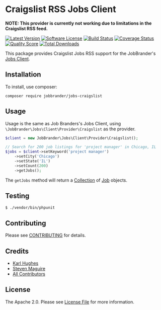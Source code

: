 # Craigslist RSS Jobs Client

**NOTE: This provider is currently not working due to limitations in the Craigslist RSS feed.**

[![Latest Version](https://img.shields.io/github/release/JobBrander/jobs-craigslist.svg?style=flat-square)](https://github.com/JobBrander/jobs-craigslist/releases)
[![Software License](https://img.shields.io/badge/license-APACHE%202.0-brightgreen.svg?style=flat-square)](LICENSE.md)
[![Build Status](https://img.shields.io/travis/JobBrander/jobs-craigslist/master.svg?style=flat-square&1)](https://travis-ci.org/JobBrander/jobs-craigslist)
[![Coverage Status](https://img.shields.io/scrutinizer/coverage/g/JobBrander/jobs-craigslist.svg?style=flat-square)](https://scrutinizer-ci.com/g/JobBrander/jobs-craigslist/code-structure)
[![Quality Score](https://img.shields.io/scrutinizer/g/JobBrander/jobs-craigslist.svg?style=flat-square)](https://scrutinizer-ci.com/g/JobBrander/jobs-craigslist)
[![Total Downloads](https://img.shields.io/packagist/dt/jobbrander/jobs-craigslist.svg?style=flat-square)](https://packagist.org/packages/jobbrander/jobs-craigslist)

This package provides Craigslist Jobs RSS support for the JobBrander's
[Jobs Client](https://github.com/JobBrander/jobs-common).

## Installation

To install, use composer:

```
composer require jobbrander/jobs-craigslist
```

## Usage

Usage is the same as Job Branders's Jobs Client, using `\JobBrander\Jobs\Client\Provider\Craigslist` as the provider.

```php
$client = new JobBrander\Jobs\Client\Provider\Craigslist();

// Search for 200 job listings for 'project manager' in Chicago, IL
$jobs = $client->setKeyword('project manager')
    ->setCity('Chicago')
    ->setState('IL')
    ->setCount(200)
    ->getJobs();
```

The `getJobs` method will return a [Collection](https://github.com/JobBrander/jobs-common/blob/master/src/Collection.php) of [Job](https://github.com/JobBrander/jobs-common/blob/master/src/Job.php) objects.

## Testing

``` bash
$ ./vendor/bin/phpunit
```

## Contributing

Please see [CONTRIBUTING](https://github.com/jobbrander/jobs-craigslist/blob/master/CONTRIBUTING.md) for details.

## Credits

- [Karl Hughes](https://github.com/karllhughes)
- [Steven Maguire](https://github.com/stevenmaguire)
- [All Contributors](https://github.com/jobbrander/jobs-craigslist/contributors)

## License

The Apache 2.0. Please see [License File](https://github.com/jobbrander/jobs-craigslist/blob/master/LICENSE) for more information.

